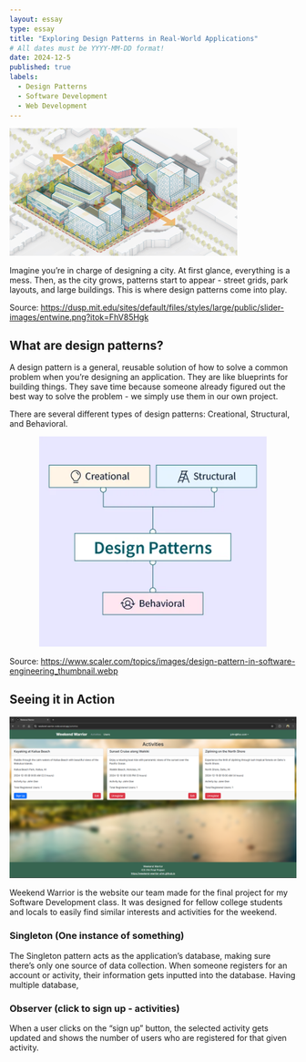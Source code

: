 ```yaml
---
layout: essay
type: essay
title: "Exploring Design Patterns in Real-World Applications"
# All dates must be YYYY-MM-DD format!
date: 2024-12-5
published: true
labels:
  - Design Patterns
  - Software Development
  - Web Development
---
```


<img width = "400px" class="rounded float-start pe-4" src="../img/citydesign.png">

Imagine you’re in charge of designing a city. At first glance, everything is a mess. Then, as the city grows, patterns start to appear - street grids, park layouts, and large buildings. This is where design patterns come into play.

Source: https://dusp.mit.edu/sites/default/files/styles/large/public/slider-images/entwine.png?itok=FhV85Hgk

## What are design patterns?

A design pattern is a general, reusable solution of how to solve a common problem when you’re designing an application. They are like blueprints for building things. They save time because someone already figured out the best way to solve the problem - we simply use them in our own project.


There are several different types of design patterns: Creational, Structural, and Behavioral.

<div style="text-align: center;">
    <img width="400px" class="rounded fixed pe-4" src="../img/designpatterns.png">
</div>

Source: https://www.scaler.com/topics/images/design-pattern-in-software-engineering_thumbnail.webp

## Seeing it in Action

<img width="1000px" class="rounded float-start pe-4" src="../img/activities.png">

Weekend Warrior is the website our team made for the final project for my Software Development class. It was designed for fellow college students and locals to easily find similar interests and activities for the weekend. 

### Singleton (One instance of something)
The Singleton pattern acts as the application’s database, making sure there’s only one source of data collection. When someone registers for an account or activity, their information gets inputted into the database. Having multiple database, 

### Observer (click to sign up - activities)
When a user clicks on the “sign up” button, the selected activity gets updated and shows the number of users who are registered for that given activity.
